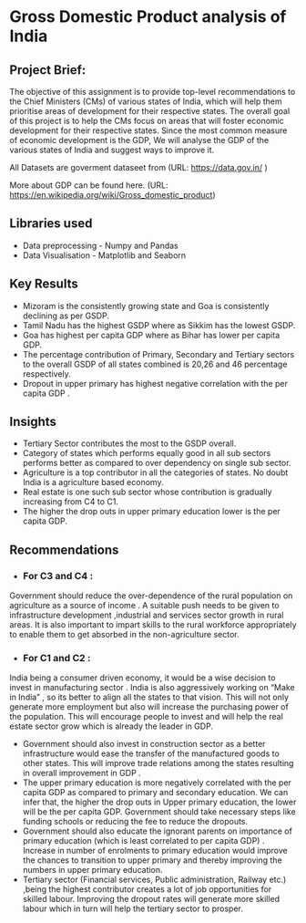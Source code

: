 # Gross Domestic Product analysis of India 

## Project Brief:
The objective of this assignment is to provide top-level recommendations to the Chief Ministers (CMs) of various states of India, which will help them prioritise areas of development for their respective states.
The overall goal of this project is to help the CMs focus on areas that will foster economic development for their respective states. Since the most common measure of economic development is the GDP, We will analyse the GDP of the various states of India and suggest ways to improve it.

All Datasets are goverment dataseet from (URL: https://data.gov.in/ )

More about GDP can be found here. (URL: https://en.wikipedia.org/wiki/Gross_domestic_product)


## Libraries used 
- Data preprocessing - Numpy and Pandas
- Data Visualisation - Matplotlib and Seaborn

## Key Results
- Mizoram is the consistently growing state and Goa is consistently declining as per GSDP.
- Tamil Nadu has the highest GSDP where as Sikkim has the lowest GSDP.
- Goa has highest per capita GDP where as Bihar has lower per capita GDP.
- The percentage contribution of Primary, Secondary and Tertiary sectors to the overall GSDP of all states combined is 20,26 and 46 percentage respectively.
- Dropout in upper primary has highest negative correlation with the per capita GDP .

## Insights
- Tertiary Sector contributes the most to the GSDP overall.
- Category of states which performs equally good in all sub sectors performs better as compared to over dependency on single sub sector.
- Agriculture is a top contributor in all the categories of states. No doubt India is a agriculture based economy.
- Real estate is one such sub sector whose contribution is gradually increasing from C4 to C1.
- The higher the drop outs in upper primary education lower is the per capita GDP.



## Recommendations

- ### For C3 and C4 :
Government should reduce the over-dependence of the rural population on agriculture as a source of income . A suitable push needs to be given to
infrastructure development ,industrial and services sector growth in rural areas. It is also important to impart skills to the rural workforce appropriately to enable them to get absorbed in the non-agriculture sector.

- ### For C1 and C2 : 
India being a consumer driven economy, it would be a wise decision to invest in manufacturing sector . India is also aggressively working on “Make in India” , so its better to align all the states to that vision. This will not only generate more employment but also will increase the purchasing power of the population. This will encourage people to invest and will help the real estate sector grow which is already the leader in GDP.

- Government should also invest in construction sector as a better infrastructure would ease the transfer of the manufactured goods to other states. This will improve trade relations among the states resulting in overall improvement in GDP . 
- The upper primary education is more negatively correlated with the per capita GDP as compared to primary and secondary education. We can infer that, the higher the drop outs in Upper primary education, the lower will be the per capita GDP. Government should take necessary steps like funding schools or reducing the fee to reduce the dropouts.
- Government should also educate the ignorant parents on importance of primary education (which is least correlated to per capita GDP) . Increase in number of enrolments to primary education would improve the chances to transition to upper primary and thereby improving the numbers in upper primary education.
- Tertiary sector (Financial services, Public administration, Railway etc.) ,being the highest contributor creates a lot of job opportunities for skilled labour. Improving the dropout rates will generate more skilled labour which in turn will help the tertiary sector to prosper.

